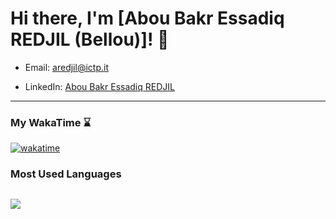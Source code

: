 # Hi there, I'm [Abou Bakr Essadiq REDJIL (Bellou)]! 👋

- Email: [aredjil@ictp.it](mailto:aredjil@ictp.it)

- LinkedIn: [Abou Bakr Essadiq REDJIL]()
---
### My WakaTime :hourglass:
[![wakatime](https://wakatime.com/badge/user/5bd7448d-2290-4328-9528-96f09095a25e.svg)](https://wakatime.com/@5bd7448d-2290-4328-9528-96f09095a25e)

### Most Used Languages 
<a href="https://wakatime.com"><img src="https://wakatime.com/share/@bellou/2ce137b6-4f04-46d5-881d-2c6c13b0f76a.png" /></a>
---
